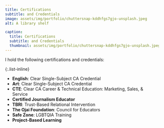 ```yaml
---
title: Certifications
subtitle: and Credentials
image: assets/img/portfolio/chuttersnap-kddhfgs7gjo-unsplash.jpeg
alt: A library shelf 

caption:
  title: Certifications
  subtitle: and Credentials
  thumbnail: assets/img/portfolio/chuttersnap-kddhfgs7gjo-unsplash.jpeg
---
```

I hold the following certifications and credentials:

{:.list-inline}
- **English**: Clear Single-Subject CA Credential
- **Art**: Clear Single-Subject CA Credential
- **CTE**: Clear CA Career & Technical Education: Marketing, Sales, & Service 
- **Certified Journalism Educator**
- **TBRI**: Trust-Based Relational Intervention
- **The Ojai Foundation**: Council for Educators
- **Safe Zone**: LGBTQIA Training
- **Project-Based Learning**

